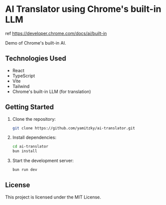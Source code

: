 # AI Translator using Chrome's built-in LLM

ref https://developer.chrome.com/docs/ai/built-in

Demo of Chrome's built-in AI.

## Technologies Used

- React
- TypeScript
- Vite
- Tailwind
- Chrome's built-in LLM (for translation)

## Getting Started

1. Clone the repository:

   ```bash
   git clone https://github.com/yamitzky/ai-translator.git
   ```

2. Install dependencies:

   ```bash
   cd ai-translator
   bun install
   ```

3. Start the development server:

   ```bash
   bun run dev
   ```

## License

This project is licensed under the MIT License.